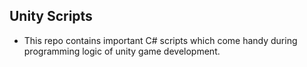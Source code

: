 ## Unity Scripts

* This repo contains important C# scripts which come handy during programming logic of unity game development.   
